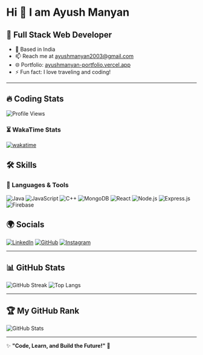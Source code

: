 # Hi 👋 I am Ayush Manyan

## 🚀 Full Stack Web Developer

- 📍 Based in India
- 📫 Reach me at [ayushmanyan2003@gmail.com](mailto:ayushmanyan2003@gmail.com)
- 🌐 Portfolio: [ayushmanyan-portfolio.vercel.app](https://ayushmanyan.vercel.app/)  
- ⚡ Fun fact: I love traveling and coding!
---

## 🔥 Coding Stats
![Profile Views](https://komarev.com/ghpvc/?username=AyushManyan&color=blue)

### ⏳ WakaTime Stats
[![wakatime](https://wakatime.com/badge/user/b086ae1e-ab2f-452f-a812-251c9b0b6dad.svg)](https://wakatime.com/@b086ae1e-ab2f-452f-a812-251c9b0b6dad)

## 🛠 Skills

### 🚀 Languages & Tools
![Java](https://img.shields.io/badge/Java-007396?style=flat&logo=java&logoColor=white)
![JavaScript](https://img.shields.io/badge/JavaScript-F7DF1E?style=flat&logo=javascript&logoColor=black)
![C++](https://img.shields.io/badge/C++-00599C?style=flat&logo=cplusplus&logoColor=white)
![MongoDB](https://img.shields.io/badge/MongoDB-4EA94B?style=flat&logo=mongodb&logoColor=white)
![React](https://img.shields.io/badge/React-61DAFB?style=flat&logo=react&logoColor=black)
![Node.js](https://img.shields.io/badge/Node.js-339933?style=flat&logo=node.js&logoColor=white)
![Express.js](https://img.shields.io/badge/Express.js-000000?style=flat&logo=express&logoColor=white)
![Firebase](https://img.shields.io/badge/Firebase-FFCA28?style=flat&logo=firebase&logoColor=black)

## 🌍 Socials
[![LinkedIn](https://img.shields.io/badge/-LinkedIn-blue?style=flat&logo=linkedin&logoColor=white)](https://www.linkedin.com/in/ayush-manyan/)
[![GitHub](https://img.shields.io/badge/-GitHub-181717?style=flat&logo=github&logoColor=white)](https://github.com/AyushManyan)
[![Instagram](https://img.shields.io/badge/-Instagram-E4405F?style=flat&logo=instagram&logoColor=white)](https://instagram.com/ayushmanyan)


---

## 📊 GitHub Stats
![GitHub Streak](https://github-readme-streak-stats.herokuapp.com?user=AyushManyan&theme=radical&hide_border=true)
![Top Langs](https://github-readme-stats.vercel.app/api/top-langs/?username=AyushManyan&layout=compact&theme=radical&hide_border=true)

---

## 🏆 My GitHub Rank
![GitHub Stats](https://github-profile-summary-cards.vercel.app/api/cards/stats?username=AyushManyan&theme=radical)

---

✨ **"Code, Learn, and Build the Future!"** 🚀
